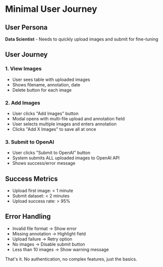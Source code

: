 # Minimal User Journey

## User Persona

**Data Scientist** - Needs to quickly upload images and submit for fine-tuning

## User Journey

### 1. View Images

- User sees table with uploaded images
- Shows filename, annotation, date
- Delete button for each image

### 2. Add Images

- User clicks "Add Images" button
- Modal opens with multi-file upload and annotation field
- User selects multiple images and enters annotation
- Clicks "Add X Images" to save all at once

### 3. Submit to OpenAI

- User clicks "Submit to OpenAI" button
- System submits ALL uploaded images to OpenAI API
- Shows success/error message

## Success Metrics

- Upload first image: < 1 minute
- Submit dataset: < 2 minutes
- Upload success rate: > 95%

## Error Handling

- Invalid file format → Show error
- Missing annotation → Highlight field
- Upload failure → Retry option
- No images → Disable submit button
- Less than 10 images → Show warning message

That's it. No authentication, no complex features, just the basics.

